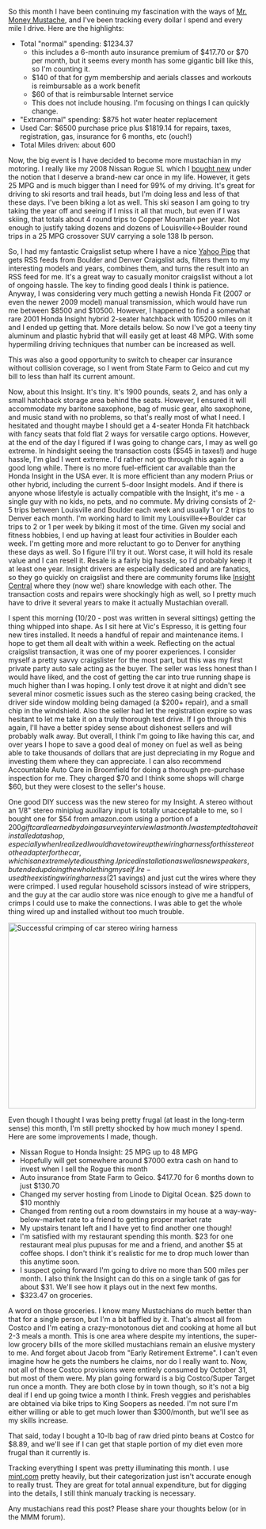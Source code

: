 So this month I have been continuing my fascination with the ways of [Mr. Money Mustache](http://mrmoneymustache.com), and I've been tracking every dollar I spend and every mile I drive. Here are the highlights:

* Total "normal" spending: $1234.37
  * this includes a 6-month auto insurance premium of $417.70 or $70 per month, but it seems every month has some gigantic bill like this, so I'm counting it.
  * $140 of that for gym membership and aerials classes and workouts is reimbursable as a work benefit
  * $60 of that is reimbursable Internet service
  * This does not include housing. I'm focusing on things I can quickly change.
* "Extranormal" spending: $875 hot water heater replacement
* Used Car: $6500 purchase price plus $1819.14 for repairs, taxes, registration, gas, insurance for 6 months, etc (ouch!)
* Total Miles driven: about 600

Now, the big event is I have decided to become more mustachian in my motoring. I really like my 2008 Nissan Rogue SL which I [bought new](/persblog/2008/11/four-visitors-in-a-month) under the notion that I deserve a brand-new car once in my life. However, it gets 25 MPG and is much bigger than I need for 99% of my driving. It's great for driving to ski resorts and trail heads, but I'm doing less and less of that these days. I've been biking a lot as well. This ski season I am going to try taking the year off and seeing if I miss it all that much, but even if I was skiing, that totals about 4 round trips to Copper Mountain per year. Not enough to justify taking dozens and dozens of Louisville<->Boulder round trips in a 25 MPG crossover SUV carrying a sole 138 lb person.

So, I had my fantastic Craigslist setup where I have a nice [Yahoo Pipe](http://pipes.yahoo.com) that gets RSS feeds from Boulder and Denver Craigslist ads, filters them to my interesting models and years, combines them, and turns the result into an RSS feed for me. It's a great way to casually monitor craigslist without a lot of ongoing hassle. The key to finding good deals I think is patience. Anyway, I was considering very much getting a newish Honda Fit (2007 or even the newer 2009 model) manual transmission, which would have run me between $8500 and $10500. However, I happened to find a somewhat rare 2001 Honda Insight hybrid 2-seater hatchback with 105200 miles on it and I ended up getting that. More details below. So now I've got a teeny tiny aluminum and plastic hybrid that will easily get at least 48 MPG. With some hypermiling driving techniques that number can be increased as well.

This was also a good opportunity to switch to cheaper car insurance without collision coverage, so I went from State Farm to Geico and cut my bill to less than half its current amount.

Now, about this Insight. It's tiny. It's 1900 pounds, seats 2, and has only a small hatchback storage area behind the seats. However, I ensured it will accommodate my baritone saxophone, bag of music gear, alto saxophone, and music stand with no problems, so that's really most of what I need. I hesitated and thought maybe I should get a 4-seater Honda Fit hatchback with fancy seats that fold flat 2 ways for versatile cargo options. However, at the end of the day I figured if I was going to change cars, I may as well go extreme. In hindsight seeing the transaction costs ($545 in taxes!) and huge hassle, I'm glad I went extreme. I'd rather not go through this again for a good long while. There is no more fuel-efficient car available than the Honda Insight in the USA ever. It is more efficient than any modern Prius or other hybrid, including the current 5-door Insight models. And if there is anyone whose lifestyle is actually compatible with the Insight, it's me - a single guy with no kids, no pets, and no commute. My driving consists of 2-5 trips between Louisville and Boulder each week and usually 1 or 2 trips to Denver each month. I'm working hard to limit my Louisville<->Boulder car trips to 2 or 1 per week by biking it most of the time. Given my social and fitness hobbies, I end up having at least four activities in Boulder each week. I'm getting more and more reluctant to go to Denver for anything these days as well. So I figure I'll try it out. Worst case, it will hold its resale value and I can resell it. Resale is a fairly big hassle, so I'd probably keep it at least one year. Insight drivers are especially dedicated and are fanatics, so they go quickly on craigslist and there are community forums like [Insight Central](http://insightcentral.net) where they (now we!) share knowledge with each other. The transaction costs and repairs were shockingly high as well, so I pretty much have to drive it several years to make it actually Mustachian overall.

I spent this morning (10/20 - post was written in several sittings) getting the thing whipped into shape. As I sit here at Vic's Espresso, it is getting four new tires installed. It needs a handful of repair and maintenance items. I hope to get them all dealt with within a week. Reflecting on the actual craigslist transaction, it was one of my poorer experiences. I consider myself a pretty savvy craigslister for the most part, but this was my first private party auto sale acting as the buyer. The seller was less honest than I would have liked, and the cost of getting the car into true running shape is much higher than I was hoping. I only test drove it at night and didn't see several minor cosmetic issues such as the stereo casing being cracked, the driver side window molding being damaged (a $200+ repair), and a small chip in the windshield. Also the seller had let the registration expire so was hesitant to let me take it on a truly thorough test drive. If I go through this again, I'll have a better spidey sense about dishonest sellers and will probably walk away. But overall, I think I'm going to like having this car, and over years I hope to save a good deal of money on fuel as well as being able to take thousands of dollars that are just depreciating in my Rogue and investing them where they can appreciate. I can also recommend Accountable Auto Care in Broomfield for doing a thorough pre-purchase inspection for me. They charged $70 and I think some shops will charge $60, but they were closest to the seller's house.

One good DIY success was the new stereo for my Insight. A stereo without an 1/8" stereo miniplug auxillary input is totally unacceptable to me, so I bought one for $54 from amazon.com using a portion of a $200 gift card I earned by doing a survey interview last month. I was tempted to have it installed at a shop, especially when I realized I would have to wire up the wiring harness for this stereo to the adapter for the car, which is an extremely tedious thing. I priced installation as well as new speakers, but ended up doing the whole thing myself. I re-used the existing wiring harness ($21 savings) and just cut the wires where they were crimped. I used regular household scissors instead of wire strippers, and the guy at the car audio store was nice enough to give me a handful of crimps I could use to make the connections. I was able to get the whole thing wired up and installed without too much trouble.

<a href="http://www.flickr.com/photos/88096431@N00/8131690369/" title="Successful crimping of car stereo wiring harness by Peter Lyons, on Flickr"><img src="http://farm9.staticflickr.com/8331/8131690369_cc25ee9b15.jpg" width="500" height="375" alt="Successful crimping of car stereo wiring harness"></a>

Even though I thought I was being pretty frugal (at least in the long-term sense) this month, I'm still pretty shocked by how much money I spend. Here are some improvements I made, though.

* Nissan Rogue to Honda Insight: 25 MPG up to 48 MPG
* Hopefully will get somewhere around $7000 extra cash on hand to invest when I sell the Rogue this month
* Auto insurance from State Farm to Geico. $417.70 for 6 months down to just $130.70
* Changed my server hosting from Linode to Digital Ocean. $25 down to $10 monthly
* Changed from renting out a room downstairs in my house at a way-way-below-market rate to a friend to getting proper market rate
* My upstairs tenant left and I have yet to find another one though!
* I'm satisfied with my restaurant spending this month. $23 for one restaurant meal plus pupusas for me and a friend, and another $5 at coffee shops. I don't think it's realistic for me to drop much lower than this anytime soon.
* I suspect going forward I'm going to drive no more than 500 miles per month. I also think the Insight can do this on a single tank of gas for about $31. We'll see how it plays out in the next few months.
* $323.47 on groceries.

A word on those groceries. I know many Mustachians do much better than that for a single person, but I'm a bit baffled by it. That's almost all from Costco and I'm eating a crazy-monotonous diet and cooking at home all but 2-3 meals a month. This is one area where despite my intentions, the super-low grocery bills of the more skilled mustachians remain an elusive mystery to me. And forget about Jacob from "Early Retirement Extreme". I can't even imagine how he gets the numbers he claims, nor do I really want to.
 Now, not all of those Costco provisions were entirely consumed by October 31, but most of them were. My plan going forward is a big Costco/Super Target run once a month. They are both close by in town though, so it's not a big deal if I end up going twice a month I think.  Fresh veggies and perishables are obtained via  bike trips to King Soopers as needed. I'm not sure I'm either willing or able to get much lower than $300/month, but we'll see as my skills increase.

 That said, today I bought a 10-lb bag of raw dried pinto beans at Costco for $8.89, and we'll see if I can get that staple portion of my diet even more frugal than it currently is.

Tracking everything I spent was pretty illuminating this month. I use [mint.com](http://mint.com) pretty heavily, but their categorization just isn't accurate enough to really trust. They are great for total annual expenditure, but for digging into the details, I still think manualy tracking is necessary.

Any mustachians read this post? Please share your thoughts below (or in the MMM forum).
